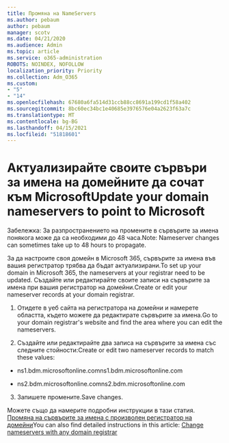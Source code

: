 ```yaml
---
title: Промяна на NameServers
ms.author: pebaum
author: pebaum
manager: scotv
ms.date: 04/21/2020
ms.audience: Admin
ms.topic: article
ms.service: o365-administration
ROBOTS: NOINDEX, NOFOLLOW
localization_priority: Priority
ms.collection: Adm_O365
ms.custom:
- "5"
- "14"
ms.openlocfilehash: 67680a6fa514d31ccb88cc8691a199cd1f58a402
ms.sourcegitcommit: 8bc60ec34bc1e40685e3976576e04a2623f63a7c
ms.translationtype: MT
ms.contentlocale: bg-BG
ms.lasthandoff: 04/15/2021
ms.locfileid: "51818601"
---
```

# <a name="update-your-domain-nameservers-to-point-to-microsoft"></a><span data-ttu-id="b75f8-102">Актуализирайте своите сървъри за имена на домейните да сочат към Microsoft</span><span class="sxs-lookup"><span data-stu-id="b75f8-102">Update your domain nameservers to point to Microsoft</span></span>

<span data-ttu-id="b75f8-103">Забележка: За разпространението на промените в сървърите за имена понякога може да са необходими до 48 часа.</span><span class="sxs-lookup"><span data-stu-id="b75f8-103">Note: Nameserver changes can sometimes take up to 48 hours to propagate.</span></span>
  
<span data-ttu-id="b75f8-104">За да настроите своя домейн в Microsoft 365, сървърите за имена във вашия регистратор трябва да бъдат актуализирани.</span><span class="sxs-lookup"><span data-stu-id="b75f8-104">To set up your domain in Microsoft 365, the nameservers at your registrar need to be updated.</span></span> <span data-ttu-id="b75f8-105">Създайте или редактирайте своите записи на сървърите за имена при вашия регистратор на домейни.</span><span class="sxs-lookup"><span data-stu-id="b75f8-105">Create or edit your nameserver records at your domain registrar.</span></span>
  
1. <span data-ttu-id="b75f8-106">Отидете в уеб сайта на регистратора на домейни и намерете областта, където можете да редактирате сървърите за имена.</span><span class="sxs-lookup"><span data-stu-id="b75f8-106">Go to your domain registrar's website and find the area where you can edit the nameservers.</span></span>
  
2. <span data-ttu-id="b75f8-107">Създайте или редактирайте два записа на сървърите за имена със следните стойности:</span><span class="sxs-lookup"><span data-stu-id="b75f8-107">Create or edit two nameserver records to match these values:</span></span>

  - <span data-ttu-id="b75f8-108">ns1.bdm.microsoftonline.com</span><span class="sxs-lookup"><span data-stu-id="b75f8-108">ns1.bdm.microsoftonline.com</span></span>

  - <span data-ttu-id="b75f8-109">ns2.bdm.microsoftonline.com</span><span class="sxs-lookup"><span data-stu-id="b75f8-109">ns2.bdm.microsoftonline.com</span></span>

3. <span data-ttu-id="b75f8-110">Запишете промените.</span><span class="sxs-lookup"><span data-stu-id="b75f8-110">Save changes.</span></span>

<span data-ttu-id="b75f8-111">Можете също да намерите подробни инструкции в тази статия. [Промяна на сървърите за имена с произволен регистратор на домейни](https://docs.microsoft.com/microsoft-365/admin/get-help-with-domains/change-nameservers-at-any-domain-registrar)</span><span class="sxs-lookup"><span data-stu-id="b75f8-111">You can also find detailed instructions in this article: [Change nameservers with any domain registrar](https://docs.microsoft.com/microsoft-365/admin/get-help-with-domains/change-nameservers-at-any-domain-registrar)</span></span>
  